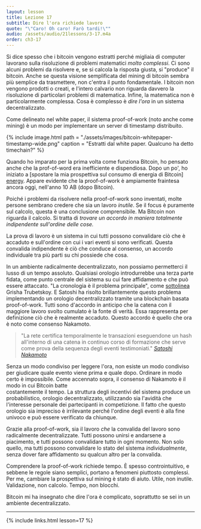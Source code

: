 ```yaml
---
layout: lesson
title: Lezione 17
subtitle: Dire l'ora richiede lavoro
quote: "\"Caro! Oh caro! Farò tardi!\""
audio: /assets/audio/21lessons/3-17.m4a
order: ch3-17
---
```


Si dice spesso che i bitcoin vengono estratti perché migliaia di computer
lavorano sulla risoluzione di problemi matematici *molto complessi*. Ci sono
alcuni problemi da risolvere e, se si calcola la risposta giusta, si "produce" 
il bitcoin. Anche se questa visione semplificata del mining di bitcoin sembra più 
semplice da trasmettere, non c'entra il punto fondamentale.
I bitcoin non vengono prodotti o creati, e l'intero calvario non riguarda davvero 
la risoluzione di particolari problemi di matematica. 
Infine, la matematica non è particolarmente complessa. Cosa è
complesso è *dire l'ora* in un sistema decentralizzato.

Come delineato nel white paper, il sistema proof-of-work (noto anche come mining) è
un modo per implementare un server di timestamp distribuito.

{% include image.html path = "./assets/images/bitcoin-whitepaper-timestamp-wide.png" caption = "Estratti dal white paper. Qualcuno ha detto timechain?" %}

Quando ho imparato per la prima volta come funziona Bitcoin, ho pensato 
anche che la prof-of-word era inefficiente e dispendiosa. Dopo un po', 
ho iniziato a [spostare la mia
prospettiva sul consumo di energia di Bitcoin] [energy]. 
Appare evidente che la proof-of-work è ampiamente fraintesa ancora oggi, 
nell'anno 10 AB (dopo Bitcoin).

Poiché i problemi da risolvere nella proof-of-work sono inventati, molte
persone sembrano credere che sia un lavoro *inutile*. Se il focus è puramente
sul calcolo, questa è una conclusione comprensibile. Ma Bitcoin
non riguarda il calcolo. Si tratta di *trovare un accordo in maniera 
totalmente indipendente sull'ordine delle cose.*

La prova di lavoro è un sistema in cui tutti possono convalidare ciò che è accaduto
e sull'ordine con cui i vari eventi si sono verificati. Questa convalida 
indipendente è ciò che conduce al consenso, un accordo individuale tra più 
parti su chi possiede che cosa.

In un ambiente radicalmente decentralizzato, non possiamo permetterci il lusso di un
tempo assoluto. Qualsiasi orologio introdurrebbe una terza parte fidata, come 
punto centrale del sistema su cui fare affidamento e che può essere
attaccato. "La cronologia è il problema principale", come [sottolinea][points out] Grisha Trubetskoy. 
E Satoshi ha risolto brillantemente questo problema implementando un 
orologio decentralizzato tramite una blockchain basata proof-of-work. 
Tutti sono d'accordo in anticipo che la catena con il maggiore lavoro svolto cumulato 
è la fonte di verità. Essa rappresenta per definizione ciò che è realmente accaduto. 
Questo accordo è quello che ora è noto come consenso Nakamoto.

> "La rete certifica temporalmente le transazioni eseguendone un hash all'interno 
> di una catena in continuo corso di formazione che serve come prova della sequenza 
> degli eventi testimoniati."
> <cite>[Satoshi Nakamoto][whitepaper]</cite>

Senza un modo condiviso per leggere l'ora, non esiste un modo condiviso per giudicare
quale evento viene prima e quale dopo. Ordinare in modo certo è impossibile. 
Come accennato sopra, il consenso di Nakamoto è il modo in cui Bitcoin batte  
costantemente il tempo. La struttura degli incentivi del sistema produce un probabilistico,
orologio decentralizzato, utilizzando sia l'avidità che l'interesse personale dei
partecipanti in competizione. Il fatto che questo orologio sia impreciso è
irrilevante perché l'ordine degli eventi è alla fine univoco e può
essere verificato da chiunque.

Grazie alla proof-of-work, sia il lavoro *che* la convalida del lavoro
sono radicalmente decentralizzate. Tutti possono unirsi e andarsene a piacimento, e
tutti possono convalidare tutto in ogni momento. Non solo quello, ma
tutti possono convalidare lo stato del sistema *individualmente*, senza
dover fare affidamento su qualcun altro per la convalida.

Comprendere la proof-of-work richiede tempo. È spesso controintuitivo,
e sebbene le regole siano semplici, portano a fenomeni piuttosto complessi.
Per me, cambiare la prospettiva sul mining è stato di aiuto. Utile, non inutile.
Validazione, non calcolo. Tempo, non blocchi.

Bitcoin mi ha insegnato che dire l'ora è complicato, soprattutto se sei
in un ambiente decentralizzato.

---

{% include links.html lesson=17 %}

[points out]: https://grisha.org/blog/2018/01/23/explaining-proof-of-work/
[energy]: https://dergigi.com/2018/06/10/bitcoin-s-energy-consumption/
[whitepaper]: https://bitcoin.org/bitcoin.pdf

[pow-efficient]: https://blog.picks.co/pow-is-efficient-aa3d442754d3
[pow-anatomy]: https://bitcointechtalk.com/the-anatomy-of-proof-of-work-98c85b6f6667
[bw-mining]: https://en.bitcoin.it/wiki/Mining
[bw-supply]: https://en.bitcoin.it/wiki/Controlled_supply

<!-- Wikipedia -->
[alice]: https://en.wikipedia.org/wiki/Alice%27s_Adventures_in_Wonderland
[carroll]: https://en.wikipedia.org/wiki/Lewis_Carroll
